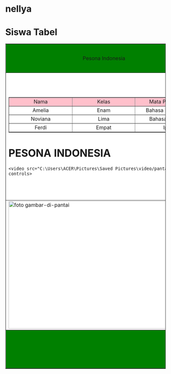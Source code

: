 # nellya

<html>
<head>
     <title> Siswa Tabel </title>
</head>

<body>
<h1> Siswa Tabel  </H1>

<table border="1" width="900px">
<tr bgcolor="green">
<td colspan="2" height="90px" align="center"> Pesona Indonesia </td>
</tr>

   <tr>
<td width="600px" height="400px" bgcolor="white" valing="top">

   <table border="1" >
   <tr align="center" bgcolor="pink" >
       <td width="200px">Nama</td>
       <td width="200px">Kelas</td>
       <td witdh="200px">Mata Pelajaran</td>
   </tr>

   <tr align="center" >
       <td width="200px"> Amelia</td>
       <td width="200px"> Enam</td>
       <td width="200px"> Bahasa Indonesia </td>
   </tr>

   <tr align="center">
       <td width="200px"> Noviana</td>
       <td width="200px"> Lima</td>
       <td width="200px">Bahasa Inggris</td>
   </tr>

   <tr align="center">
       <td width="200px"> Ferdi </td>
       <td width="200px">Empat</td>
       <td width="200px"> Ipa </td>
   </tr>

 </table>
       <h1> PESONA INDONESIA </h1>

    <video src="C:\Users\ACER\Pictures\Saved Pictures\video/pantai.mp4" controls>
   
 </td>
<tr bgcolor="white">

<td>
     <img alt="foto gambar-di-pantai" src="file:///C:\Users\ACER\Pictures\Saved Pictures/gambar-di-pantai.jpg" height="400px" width="600px">

</td>
</tr>

</tr>
<tr bgcolor="green">
<td colspan="2" height="120px" align="center">
</td>

</tr>

</body>
</html>
